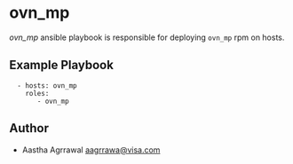 ovn_mp
=======

*ovn_mp* ansible playbook is responsible for deploying `ovn_mp` rpm on hosts.

Example Playbook
------

```
  - hosts: ovn_mp
    roles:
       - ovn_mp
```

Author
------
* Aastha Agrrawal <aagrrawa@visa.com>
